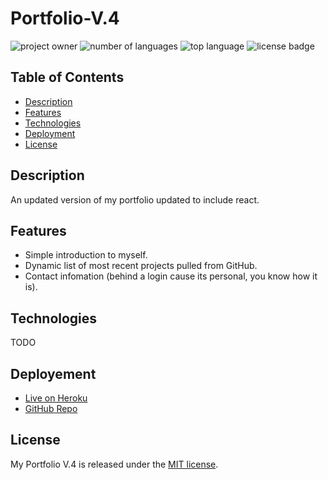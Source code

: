 # Portfolio-V.4

![project owner](https://img.shields.io/badge/owner-Connerjm-blueviolet)
![number of languages](https://img.shields.io/github/languages/count/connerjm/portfolio-v.4)
![top language](https://img.shields.io/github/languages/top/connerjm/portfolio-v.4)
![license badge](https://img.shields.io/github/license/connerjm/portfolio-v.4)

## Table of Contents

- [Description](#description)
- [Features](#features)
- [Technologies](#technologies)
- [Deployment](#deployment)
- [License](#license)

## Description

An updated version of my portfolio updated to include react.

## Features

- Simple introduction to myself.
- Dynamic list of most recent projects pulled from GitHub.
- Contact infomation (behind a login cause its personal, you know how it is).

## Technologies

TODO

## Deployement

- [Live on Heroku](https://conners-portfolio-v4.herokuapp.com/)
- [GitHub Repo](https://github.com/Connerjm/Portfolio-V.4)

## License

My Portfolio V.4 is released under the [MIT license](https://www.opensource.org/licenses/mit).
